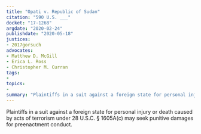 ```yaml
---
title: "Opati v. Republic of Sudan"
citation: "590 U.S. ___"
docket: "17-1268"
argdate: "2020-02-24"
publishdate: "2020-05-18"
justices:
- 2017gorsuch
advocates:
- Matthew D. McGill
- Erica L. Ross
- Christopher M. Curran
tags:
- 
topics:
- 
summary: "Plaintiffs in a suit against a foreign state for personal injury or death caused by acts of terrorism under 28 U.S.C. § 1605A(c) may seek punitive damages for preenactment conduct."
---
```

Plaintiffs in a suit against a foreign state for personal injury or death caused by acts of terrorism under 28 U.S.C. § 1605A(c) may seek punitive damages for preenactment conduct.